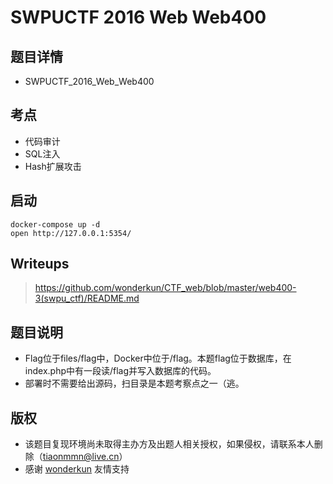 # SWPUCTF 2016 Web Web400

## 题目详情

- SWPUCTF_2016_Web_Web400

## 考点

- 代码审计
- SQL注入
- Hash扩展攻击

## 启动

    docker-compose up -d
    open http://127.0.0.1:5354/

## Writeups

> https://github.com/wonderkun/CTF_web/blob/master/web400-3(swpu_ctf)/README.md

## 题目说明
- Flag位于files/flag中，Docker中位于/flag。本题flag位于数据库，在index.php中有一段读/flag并写入数据库的代码。
- 部署时不需要给出源码，扫目录是本题考察点之一（逃。

## 版权
- 该题目复现环境尚未取得主办方及出题人相关授权，如果侵权，请联系本人删除（tiaonmmn@live.cn）
- 感谢 [wonderkun](https://github.com/wonderkun) 友情支持



